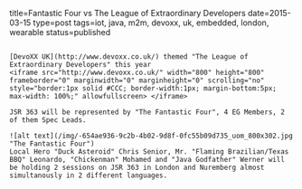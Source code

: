 title=Fantastic Four vs The League of Extraordinary Developers
date=2015-03-15
type=post
tags=iot, java, m2m, devoxx, uk, embedded, london, wearable
status=published
~~~~~~

[DevoXX UK](http://www.devoxx.co.uk/) themed "The League of Extraordinary Developers" this year
<iframe src="http://www.devoxx.co.uk/" width="800" height="800" frameborder="0" marginwidth="0" marginheight="0" scrolling="no" style="border:1px solid #CCC; border-width:1px; margin-bottom:5px; max-width: 100%;" allowfullscreen> </iframe>

JSR 363 will be represented by "The Fantastic Four", 4 EG Members, 2 of them Spec Leads.

![alt text](/img/-654ae936-9c2b-4b02-9d8f-0fc55b09d735_uom_800x302.jpg "The Fantastic Four")
Local Hero "Duck Asteroid" Chris Senior, Mr. "Flaming Brazilian/Texas BBQ" Leonardo, "Chickenman" Mohamed and "Java Godfather" Werner will be holding 2 sessions on JSR 363 in London and Nuremberg almost simultanously in 2 different languages.

